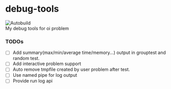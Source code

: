# debug-tools
![Autobuild](https://github.com/aplqo/debug-tools/workflows/Autobuild/badge.svg)   
My debug tools for oi problem

### TODOs
- [ ] Add summary(max/min/average time/memory...) output in grouptest and random test.
- [ ] Add interactive problem support
- [ ] Auto remove tmpfile created by user problem after test.
- [ ] Use named pipe for log output
- [ ] Provide run log api
